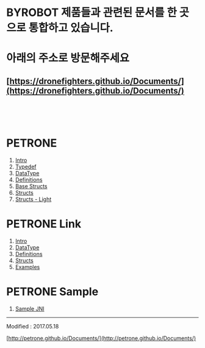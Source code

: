 



# BYROBOT 제품들과 관련된 문서를 한 곳으로 통합하고 있습니다.

# 아래의 주소로 방문해주세요

## [https://dronefighters.github.io/Documents/](https://dronefighters.github.io/Documents/)



<br>
<br>
<br>



# PETRONE

1. [Intro](kr/protocol/intro.md)
2. [Typedef](kr/protocol/typedef.md)
3. [DataType](kr/protocol/datatype.md)
4. [Definitions](kr/protocol/definitions.md)
5. [Base Structs](kr/protocol/base_structs.md)
6. [Structs](kr/protocol/structs.md)
7. [Structs - Light](kr/protocol/structs_light.md)


# PETRONE Link

1. [Intro](kr/protocol/link/intro.md)
2. [DataType](kr/protocol/link/datatype.md)
3. [Definitions](kr/protocol/link/definitions.md)
4. [Structs](kr/protocol/link/structs.md)
5. [Examples](kr/protocol/link/examples.md)


# PETRONE Sample

1. [Sample JNI](sample/README.md)

---

Modified : 2017.05.18

[http://petrone.github.io/Documents/](http://petrone.github.io/Documents/)
